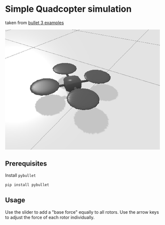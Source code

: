 # Simple Quadcopter simulation
taken from [bullet 3 examples](https://github.com/bulletphysics/bullet3)

![](screenshot.PNG)

## Prerequisites

Install `pybullet`

```bash
pip install pybullet
```

## Usage

Use the slider to add a "base force" equally to all rotors. Use the arrow keys to adjust the force of each rotor individually.